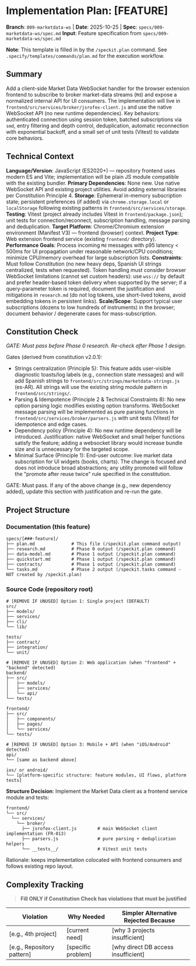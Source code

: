 # Implementation Plan: [FEATURE]

**Branch**: `009-marketdata-ws` | **Date**: 2025-10-25 | **Spec**: `specs/009-marketdata-ws/spec.md`
**Input**: Feature specification from `specs/009-marketdata-ws/spec.md`

**Note**: This template is filled in by the `/speckit.plan` command. See `.specify/templates/commands/plan.md` for the execution workflow.

## Summary

Add a client-side Market Data WebSocket handler for the browser extension frontend to subscribe to broker market-data streams (`Md`) and expose a normalized internal API for UI consumers. The implementation will live in `frontend/src/services/broker/jsrofex-client.js` and use the native WebSocket API (no new runtime dependencies). Key behaviors: authenticated connection using session token, batched subscriptions via `smd`, entry filtering and depth control, deduplication, automatic reconnection with exponential backoff, and a small set of unit tests (Vitest) to validate core behaviors.

## Technical Context

<!--
  ACTION REQUIRED: Replace the content in this section with the technical details
  for the project. The structure here is presented in advisory capacity to guide
  the iteration process.
-->

**Language/Version**: JavaScript (ES2020+) — repository frontend uses modern ES and Vite; implementation will be plain JS module compatible with the existing bundler.
**Primary Dependencies**: None new. Use native WebSocket API and existing project utilities. Avoid adding external libraries per Constitution Principle 4.
**Storage**: Ephemeral in-memory subscription state; persistent preferences (if added) via `chrome.storage.local` or `localStorage` following existing patterns in `frontend/src/services/storage`.
**Testing**: Vitest (project already includes Vitest in `frontend/package.json`); unit tests for connection/reconnect, subscription handling, message parsing and deduplication.
**Target Platform**: Chrome/Chromium extension environment (Manifest V3) — frontend (browser) context.
**Project Type**: Web extension frontend service (existing `frontend/` directory).
**Performance Goals**: Process incoming `Md` messages with p95 latency < 500ms for UI propagation under reasonable network/CPU conditions; minimize CPU/memory overhead for large subscription lists.
**Constraints**: Must follow Constitution (no new heavy deps, Spanish UI strings centralized, tests when requested). Token handling must consider browser WebSocket limitations (cannot set custom headers): use `wss://` by default and prefer header-based token delivery when supported by the server; if a query-parameter token is required, document the justification and mitigations in `research.md` (do not log tokens, use short-lived tokens, avoid embedding tokens in persistent links).
**Scale/Scope**: Support typical user subscriptions (dozens to low hundreds of instruments) in the browser; document behavior / degenerate cases for mass-subscription.

## Constitution Check

*GATE: Must pass before Phase 0 research. Re-check after Phase 1 design.*

Gates (derived from constitution v2.0.1):

- Strings centralization (Principle 5): This feature adds user-visible diagnostic toasts/log labels (e.g., connection state messages) and will add Spanish strings to `frontend/src/strings/marketdata-strings.js` (es-AR). All strings will use the existing string module pattern in `frontend/src/strings/`.
- Parsing & Idempotence (Principle 2 & Technical Constraints 8): No new option parsing logic modifies existing option transforms. WebSocket message parsing will be implemented as pure parsing functions in `frontend/src/services/broker/parsers.js` with unit tests (Vitest) for idempotence and edge cases.
- Dependency policy (Principle 4): No new runtime dependency will be introduced. Justification: native WebSocket and small helper functions satisfy the feature; adding a websocket library would increase bundle size and is unnecessary for the targeted scope.
- Minimal Surface (Principle 1): End-user outcome: live market data subscription for UI widgets (books, charts). The change is focused and does not introduce broad abstractions; any utility promoted will follow the "promote after reuse twice" rule specified in the constitution.

GATE: Must pass. If any of the above change (e.g., new dependency added), update this section with justification and re-run the gate.

## Project Structure

### Documentation (this feature)

```text
specs/[###-feature]/
├── plan.md              # This file (/speckit.plan command output)
├── research.md          # Phase 0 output (/speckit.plan command)
├── data-model.md        # Phase 1 output (/speckit.plan command)
├── quickstart.md        # Phase 1 output (/speckit.plan command)
├── contracts/           # Phase 1 output (/speckit.plan command)
└── tasks.md             # Phase 2 output (/speckit.tasks command - NOT created by /speckit.plan)
```

### Source Code (repository root)
<!--
  ACTION REQUIRED: Replace the placeholder tree below with the concrete layout
  for this feature. Delete unused options and expand the chosen structure with
  real paths (e.g., apps/admin, packages/something). The delivered plan must
  not include Option labels.
-->

```text
# [REMOVE IF UNUSED] Option 1: Single project (DEFAULT)
src/
├── models/
├── services/
├── cli/
└── lib/

tests/
├── contract/
├── integration/
└── unit/

# [REMOVE IF UNUSED] Option 2: Web application (when "frontend" + "backend" detected)
backend/
├── src/
│   ├── models/
│   ├── services/
│   └── api/
└── tests/

frontend/
├── src/
│   ├── components/
│   ├── pages/
│   └── services/
└── tests/

# [REMOVE IF UNUSED] Option 3: Mobile + API (when "iOS/Android" detected)
api/
└── [same as backend above]

ios/ or android/
└── [platform-specific structure: feature modules, UI flows, platform tests]
```

**Structure Decision**: Implement the Market Data client as a frontend service module and tests:

```
frontend/
└── src/
  └── services/
    └── broker/
      ├── jsrofex-client.js        # main WebSocket client implementation (FR-013)
      ├── parsers.js               # pure parsing + deduplication helpers
      └── __tests__/               # Vitest unit tests
```

Rationale: keeps implementation colocated with frontend consumers and follows existing repo layout.

## Complexity Tracking

> **Fill ONLY if Constitution Check has violations that must be justified**

| Violation | Why Needed | Simpler Alternative Rejected Because |
|-----------|------------|-------------------------------------|
| [e.g., 4th project] | [current need] | [why 3 projects insufficient] |
| [e.g., Repository pattern] | [specific problem] | [why direct DB access insufficient] |
